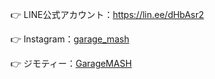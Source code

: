 <!--
## Hi there 👋
-->

<!--

**Here are some ideas to get you started:**

🙋‍♀️ A short introduction - what is your organization all about?
🌈 Contribution guidelines - how can the community get involved?
👩‍💻 Useful resources - where can the community find your docs? Is there anything else the community should know?
🍿 Fun facts - what does your team eat for breakfast?
🧙 Remember, you can do mighty things with the power of [Markdown](https://docs.github.com/github/writing-on-github/getting-started-with-writing-and-formatting-on-github/basic-writing-and-formatting-syntax)
-->

<!--
LINE公式アカウント
Instagram
ジモティー
-->

👉 LINE公式アカウント：https://lin.ee/dHbAsr2

👉 Instagram：[garage_mash](https://www.instagram.com/garage_mash/)

👉 ジモティー：[GarageMASH](https://jmty.jp/profiles/5b4340fb1d2bfb239b1fedfb)

<!--
https://www.navikuru.jp/traders/garagemash/
-->

<!--
👉 お問い合わせ先メールアドレス：<a href="mailto:contact@garage-mash.com">contact@garage-mash.com</a>
-->
